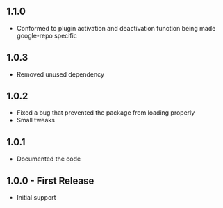 ## 1.1.0
* Conformed to plugin activation and deactivation function being made google-repo specific

## 1.0.3
* Removed unused dependency

## 1.0.2
* Fixed a bug that prevented the package from loading properly
* Small tweaks

## 1.0.1
* Documented the code

## 1.0.0 - First Release
* Initial support